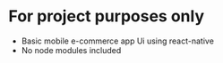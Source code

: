 # For project purposes only

- Basic mobile e-commerce app Ui using react-native
- No node modules included
